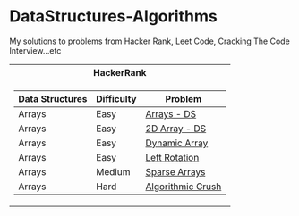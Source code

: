# DataStructures-Algorithms

My solutions to problems from Hacker Rank, Leet Code, Cracking The Code Interview...etc



<table>
<tr>
<th> HackerRank </th> 
<!-- <th> LeetCode </th> -->
</tr>

<tr><td>

| Data Structures | Difficulty |  Problem         |
| --------------- | ---------- | ---------------- |
| Arrays          |   Easy     | [Arrays - DS](https://github.com/luayyounus/DataStructures-Algorithms/blob/master/src/main/java/com/luay/DataStructuresAlgorithms/HackerRank/DataStructures/Arrays/ArraysDS.md)  |
| Arrays          |   Easy     | [2D Array - DS](https://github.com/luayyounus/DataStructures-Algorithms/blob/master/src/main/java/com/luay/DataStructuresAlgorithms/HackerRank/DataStructures/Arrays/Arrays2D.md) |
| Arrays          |   Easy     | [Dynamic Array](https://github.com/luayyounus/DataStructures-Algorithms/blob/master/src/main/java/com/luay/DataStructuresAlgorithms/HackerRank/DataStructures/Arrays/DynamicArray.md) |
| Arrays          |   Easy     | [Left Rotation](https://github.com/luayyounus/DataStructures-Algorithms/blob/master/src/main/java/com/luay/DataStructuresAlgorithms/HackerRank/DataStructures/Arrays/LeftRotation.md) |
| Arrays          |   Medium   | [Sparse Arrays](https://github.com/luayyounus/DataStructures-Algorithms/blob/master/src/main/java/com/luay/DataStructuresAlgorithms/HackerRank/DataStructures/Arrays/SparseArray.md) |
| Arrays          |   Hard     | [Algorithmic Crush](https://github.com/luayyounus/DataStructures-Algorithms/blob/master/src/main/java/com/luay/DataStructuresAlgorithms/HackerRank/DataStructures/Arrays/AlgorithmicCrush.md) |


<!-- | Linked Lists    | -->
<!-- | Trees           | -->
<!-- | Balanced Trees  | -->
<!-- | Stacks          | -->
<!-- | Queues          | -->
<!-- | Heap            | -->
<!-- | Disjoint Set    | -->
<!-- | Multiple Choice | -->
<!-- | Trie            | -->
<!-- | Advanced        | -->

<!-- </td><td> -->

<!-- | AnotherTable | Col 2 | Col 3 | -->
<!-- |--|--|--|  -->
<!--  |a|s|d|  -->

</td></tr>
</table>
